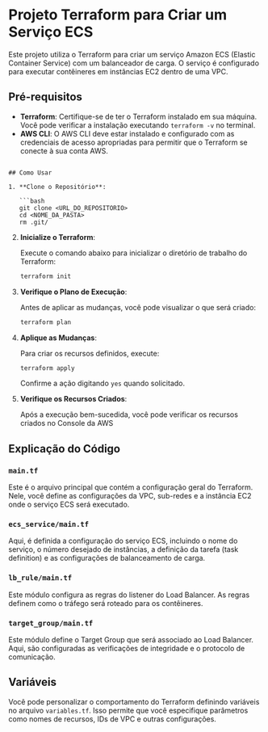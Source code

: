 # Projeto Terraform para Criar um Serviço ECS

Este projeto utiliza o Terraform para criar um serviço Amazon ECS (Elastic Container Service) com um balanceador de carga. O serviço é configurado para executar contêineres em instâncias EC2 dentro de uma VPC. 

## Pré-requisitos

- **Terraform**: Certifique-se de ter o Terraform instalado em sua máquina. Você pode verificar a instalação executando `terraform -v` no terminal.
- **AWS CLI**: O AWS CLI deve estar instalado e configurado com as credenciais de acesso apropriadas para permitir que o Terraform se conecte à sua conta AWS.


```

## Como Usar

1. **Clone o Repositório**:

   ```bash
   git clone <URL_DO_REPOSITORIO>
   cd <NOME_DA_PASTA>
   rm .git/
   ```

2. **Inicialize o Terraform**:

   Execute o comando abaixo para inicializar o diretório de trabalho do Terraform:

   ```bash
   terraform init
   ```

3. **Verifique o Plano de Execução**:

   Antes de aplicar as mudanças, você pode visualizar o que será criado:

   ```bash
   terraform plan
   ```

4. **Aplique as Mudanças**:

   Para criar os recursos definidos, execute:

   ```bash
   terraform apply
   ```

   Confirme a ação digitando `yes` quando solicitado.

5. **Verifique os Recursos Criados**:

   Após a execução bem-sucedida, você pode verificar os recursos criados no Console da AWS

## Explicação do Código

### `main.tf`

Este é o arquivo principal que contém a configuração geral do Terraform. Nele, você define as configurações da VPC, sub-redes e a instância EC2 onde o serviço ECS será executado.

### `ecs_service/main.tf`

Aqui, é definida a configuração do serviço ECS, incluindo o nome do serviço, o número desejado de instâncias, a definição da tarefa (task definition) e as configurações de balanceamento de carga.

### `lb_rule/main.tf`

Este módulo configura as regras do listener do Load Balancer. As regras definem como o tráfego será roteado para os contêineres.

### `target_group/main.tf`

Este módulo define o Target Group que será associado ao Load Balancer. Aqui, são configuradas as verificações de integridade e o protocolo de comunicação.

## Variáveis

Você pode personalizar o comportamento do Terraform definindo variáveis no arquivo `variables.tf`. Isso permite que você especifique parâmetros como nomes de recursos, IDs de VPC e outras configurações.